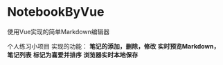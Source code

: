 # NotebookByVue
使用Vue实现的简单Markdown编辑器

个人练习小项目
实现的功能：
**笔记的添加，删除，修改**
**实时预览Markdown，笔记列表**
**标记为喜爱并排序**
**浏览器实时本地保存**
